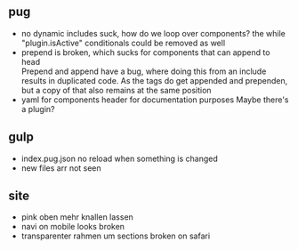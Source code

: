 ## pug
- no dynamic includes suck, how do we loop over components?
    the while "plugin.isActive" conditionals could be removed as well
- prepend is broken, which sucks for components that can append to head  
    Prepend and append have a bug, where doing this from an include results in duplicated code. As the tags do get appended and prependen, but a copy of that also remains at the same position 
- yaml for components header for documentation purposes
    Maybe there's a plugin?
    

## gulp
- index.pug.json no reload when something is changed
- new files arr not seen

## site
- pink oben mehr knallen lassen
- navi on mobile looks broken
- transparenter rahmen um sections broken on safari
